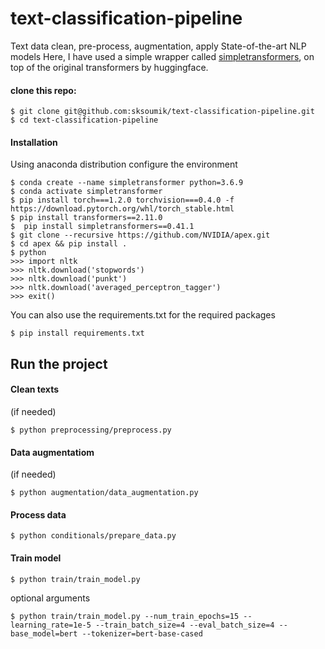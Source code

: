 # text-classification-pipeline
Text data clean, pre-process, augmentation, apply State-of-the-art NLP models
Here, I have used a simple wrapper called [simpletransformers](https://github.com/ThilinaRajapakse/simpletransformers), on top of the original transformers by huggingface.


#### clone this repo:
```
$ git clone git@github.com:sksoumik/text-classification-pipeline.git
$ cd text-classification-pipeline
```

#### Installation
Using anaconda distribution configure the environment

```
$ conda create --name simpletransformer python=3.6.9
$ conda activate simpletransformer
$ pip install torch===1.2.0 torchvision===0.4.0 -f https://download.pytorch.org/whl/torch_stable.html
$ pip install transformers==2.11.0
$  pip install simpletransformers==0.41.1
$ git clone --recursive https://github.com/NVIDIA/apex.git
$ cd apex && pip install .
$ python
>>> import nltk
>>> nltk.download('stopwords')
>>> nltk.download('punkt')
>>> nltk.download('averaged_perceptron_tagger')
>>> exit()
```
You can also use the requirements.txt for the required packages
```
$ pip install requirements.txt
```

## Run the project

#### Clean texts
(if needed)
```
$ python preprocessing/preprocess.py
```

#### Data augmentatiom
(if needed)
```
$ python augmentation/data_augmentation.py
```

#### Process data

```
$ python conditionals/prepare_data.py
```

#### Train model

```
$ python train/train_model.py
```
optional arguments

```
$ python train/train_model.py --num_train_epochs=15 --learning_rate=1e-5 --train_batch_size=4 --eval_batch_size=4 --base_model=bert --tokenizer=bert-base-cased  
```
